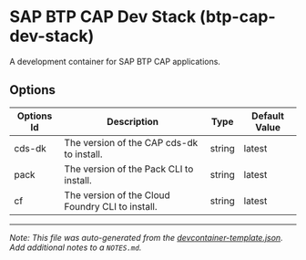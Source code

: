 
# SAP BTP CAP Dev Stack (btp-cap-dev-stack)

A development container for SAP BTP CAP applications.

## Options

| Options Id | Description | Type | Default Value |
|-----|-----|-----|-----|
| cds-dk | The version of the CAP cds-dk to install. | string | latest |
| pack | The version of the Pack CLI to install. | string | latest |
| cf | The version of the Cloud Foundry CLI to install. | string | latest |



---

_Note: This file was auto-generated from the [devcontainer-template.json](https://github.com/navinkrishnan/devcontainer-templates-btp/blob/main/src/btp-cap-dev-stack/devcontainer-template.json).  Add additional notes to a `NOTES.md`._
